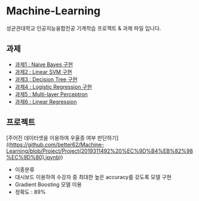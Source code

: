 # Machine-Learning
성균관대학교 인공지능융합전공 기계학습 프로젝트 &amp; 과제 파일 입니다.


## 과제
- [과제1 : Naive Bayes 구현](https://github.com/better62/Machine-Learning/blob/Assignment/ML_Assignment_01(2019311492_%EC%9D%B4%EB%82%98%EC%9D%80).ipynb)
- [과제2 : Linear SVM 구현](https://github.com/better62/Machine-Learning/blob/Assignment/ML_assignment_02(2019311492_%EC%9D%B4%EB%82%98%EC%9D%80).ipynb)
- [과제3 : Decision Tree 구현](https://github.com/better62/Machine-Learning/blob/Assignment/ML_Assignment_03(2019311492_%EC%9D%B4%EB%82%98%EC%9D%80).ipynb)
- [과제4 : Logistic Regression 구현](https://github.com/better62/Machine-Learning/blob/Assignment/ML_Assignment_04(2019311492_%EC%9D%B4%EB%82%98%EC%9D%80).ipynb)
- [과제5 : Multi-layer Perceptron](https://github.com/better62/Machine-Learning/blob/Assignment/ML_Assignment_05(2019311492%20%EC%9D%B4%EB%82%98%EC%9D%80).ipynb)
- [과제6 : Linear Regression](https://github.com/better62/Machine-Learning/blob/Assignment/ML_Assignment_06(2019311492_%EC%9D%B4%EB%82%98%EC%9D%80).ipynb)


## 프로젝트
[주어진 데이터셋을 이용하여 우울증 여부 판단하기] ((https://github.com/better62/Machine-Learning/blob/Project/Project(2019311492%20%EC%9D%B4%EB%82%98%EC%9D%80).ipynb))
- 이중분류
- 대시보드 이용하여 수강자 중 최대한 높은 accuracy를 갖도록 모델 구현
- Gradient Boosting 모델 이용
- 정확도 : 89%
